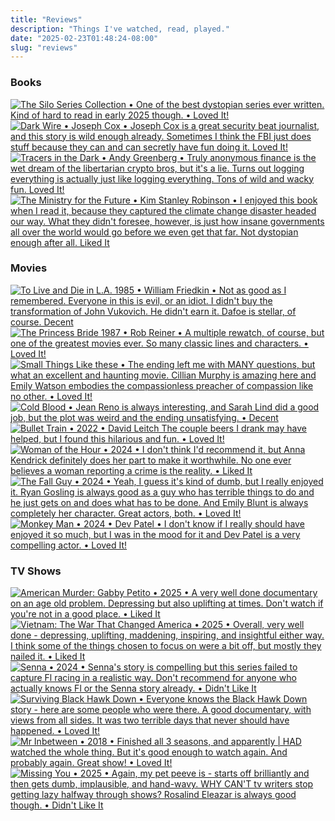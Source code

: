 ```yaml
---
title: "Reviews"
description: "Things I've watched, read, played."
date: "2025-02-23T01:48:24-08:00"
slug: "reviews"
---
```


### Books

[![The Silo Series Collection • One of the best dystopian series ever written. Kind of hard to read in early 2025 though. • Loved It!](../../assets/images/posts/Silo-Series-Collection-review-3ABD1A95-A382-4EB0-AD9E-B5253755A6BD.png)](/images/posts/Silo-Series-Collection-review-3ABD1A95-A382-4EB0-AD9E-B5253755A6BD.jpg)
[![Dark Wire • Joseph Cox • Joseph Cox is a great security beat journalist, and this story is wild enough already. Sometimes I think the FBI just does stuff because they can and can secretly have fun doing it. Loved It!](../../assets/images/posts/PngImage43919Ad5A30-review-a6d1efbe-5de8-4a8b-8875-796aff0ada0f.png)](/images/posts/PngImage43919Ad5A30-review-a6d1efbe-5de8-4a8b-8875-796aff0ada0f.jpg)
[![Tracers in the Dark • Andy Greenberg • Truly anonymous finance is the wet dream of the libertarian crypto bros, but it's a lie. Turns out logging everything is actually just like logging everything. Tons of wild and wacky fun. Loved It!](../../assets/images/posts/PngImage4Bb4B153Ff0-review-3a9aa495-7f1a-4e22-958c-8d35ad1090d5.png)](/images/posts/PngImage4Bb4B153Ff0-review-3a9aa495-7f1a-4e22-958c-8d35ad1090d5.jpg)
[![The Ministry for the Future • Kim Stanley Robinson • I enjoyed this book when I read it, because they captured the climate change disaster headed our way. What they didn't foresee, however, is just how insane governments all over the world would go before we even get that far. Not dystopian enough after all. Liked It](../../assets/images/posts/PngImage4F579D31240-review-7451bed2-59af-4d84-9a7c-66aee2e710cc.png)](/images/posts/PngImage4F579D31240-review-7451bed2-59af-4d84-9a7c-66aee2e710cc.jpg)

### Movies

[![To Live and Die in L.A. 1985 • William Friedkin • Not as good as I remembered. Everyone in this is evil, or an idiot. I didn't buy the transformation of John Vukovich. He didn't earn it. Dafoe is stellar, of course. Decent](../../assets/images/posts/ToLiveAndDieInL.A.Review-c431a1c8-0edb-465d-bcd8-f8b33d1de492.png)](/images/posts/ToLiveAndDieInL.A.Review-c431a1c8-0edb-465d-bcd8-f8b33d1de492.jpg)
[![The Princess Bride 1987 • Rob Reiner • A multiple rewatch, of course, but one of the greatest movies ever. So many classic lines and characters. • Loved It!](../../assets/images/posts/ThePrincessBrideReview-be189bc8-20cc-44eb-b5c6-3a39d917defb.png)](/images/posts/ThePrincessBrideReview-be189bc8-20cc-44eb-b5c6-3a39d917defb.jpg)
[![Small Things Like these • The ending left me with MANY questions, but what an excellent and haunting movie. Cillian Murphy is amazing here and Emily Watson embodies the compassionless preacher of compassion like no other. • Loved It!](../../assets/images/posts/Small-Things-Like-These-review-B7EA41BD-78D5-4E3B-AAD4-BE16300AED91.png)](/images/posts/Small-Things-Like-These-review-B7EA41BD-78D5-4E3B-AAD4-BE16300AED91.jpg)
[![Cold Blood • Jean Reno is always interesting, and Sarah Lind did a good job, but the plot was weird and the ending unsatisfying. • Decent](../../assets/images/posts/Cold-Blood-review-2ECDD41C-4181-4540-9E06-BBA87F1D3EF5.png)](/images/posts/Cold-Blood-review-2ECDD41C-4181-4540-9E06-BBA87F1D3EF5.jpg)
[![Bullet Train • 2022 • David Leitch The couple beers I drank may have helped, but I found this hilarious and fun. • Loved It!](../../assets/images/posts/PngImage48908Df7560-review-fc161232-4836-49b8-8d35-5414af55097c.png)](/images/posts/PngImage48908Df7560-review-fc161232-4836-49b8-8d35-5414af55097c.jpg)
[![Woman of the Hour • 2024 • I don't think I'd recommend it, but Anna Kendrick definitely does her part to make it worthwhile. No one ever believes a woman reporting a crime is the reality. • Liked It](../../assets/images/posts/Woman-of-the-Hour-review-EDA16B3D-1BEE-4437-8504-4487F9BB456B.png)](/images/posts/Woman-of-the-Hour-review-EDA16B3D-1BEE-4437-8504-4487F9BB456B.jpg)
[![The Fall Guy • 2024 • Yeah, I guess it's kind of dumb, but I really enjoyed it. Ryan Gosling is always good as a guy who has terrible things to do and he just gets on and does what has to be done. And Emily Blunt is always completely her character. Great actors, both. • Loved It!](../../assets/images/posts/The-Fall-Guy-review-EDA16B3D-1BEE-4437-8504-4487F9BB456B.png)](/images/posts/The-Fall-Guy-review-EDA16B3D-1BEE-4437-8504-4487F9BB456B.jpg)
[![Monkey Man • 2024 • Dev Patel • I don't know if I really should have enjoyed it so much, but I was in the mood for it and Dev Patel is a very compelling actor. • Loved It!](../../assets/images/posts/Monkey-Man-review-EDA16B3D-1BEE-4437-8504-4487F9BB456B.png)](/images/posts/Monkey-Man-review-EDA16B3D-1BEE-4437-8504-4487F9BB456B.jpg)

### TV Shows

[![American Murder: Gabby Petito • 2025 • A very well done documentary on an age old problem. Depressing but also uplifting at times. Don't watch if you're not in a good place. • Liked It](../../assets/images/posts/PngImage40C6A17DB10-review-cc7cc661-18f8-4d71-ac1f-d67b5a7af69b.png)](/images/posts/PngImage40C6A17DB10-review-cc7cc661-18f8-4d71-ac1f-d67b5a7af69b.jpg)
[![Vietnam: The War That Changed America • 2025 • Overall, very well done - depressing, uplifting, maddening, inspiring, and insightful either way. I think some of the things chosen to focus on were a bit off, but mostly they nailed it. • Liked It](../../assets/images/posts/PngImage4E32Ad42D80-review-af9dd394-2bff-4e5b-8f59-771f03a2bf41.png)](/images/posts/PngImage4E32Ad42D80-review-af9dd394-2bff-4e5b-8f59-771f03a2bf41.jpg)
[![Senna • 2024 • Senna's story is compelling but this series failed to capture Fl racing in a realistic way. Don't recommend for anyone who actually knows Fl or the Senna story already. • Didn't Like It](../../assets/images/posts/SennaReview-5cd2edc2-d007-4dd7-b37a-b2719957697b.png)](/images/posts/SennaReview-5cd2edc2-d007-4dd7-b37a-b2719957697b.jpg)
[![Surviving Black Hawk Down • Everyone knows the Black Hawk Down story - here are some people who were there. A good documentary, with views from all sides. It was two terrible days that never should have happened. • Loved It!](../../assets/images/posts/SurvivingBlackHawkDownReview-a6d3b952-df30-4f46-b9d7-845e7b6a3fce.png)](/images/posts/SurvivingBlackHawkDownReview-a6d3b952-df30-4f46-b9d7-845e7b6a3fce.jpg)
[![Mr Inbetween • 2018 • Finished all 3 seasons, and apparently | *HAD* watched the whole thing. But it's good enough to watch again. And probably again. Great show! • Loved It!](../../assets/images/posts/MrInbetweenReview-7ee14a41-5583-4682-8738-833a6761ec40.png)](/images/posts/MrInbetweenReview-7ee14a41-5583-4682-8738-833a6761ec40.jpg)
[![Missing You • 2025 • Again, my pet peeve is - starts off brilliantly and then gets dumb, implausible, and hand-wavy. WHY CAN'T tv writers stop getting lazy halfway through shows? Rosalind Eleazar is always good though. • Didn't Like It](../../assets/images/posts/Missing-You-review-E3468A66-9C4D-482C-9570-41B5E4390803.png)](/images/posts/Missing-You-review-E3468A66-9C4D-482C-9570-41B5E4390803.jpg)
